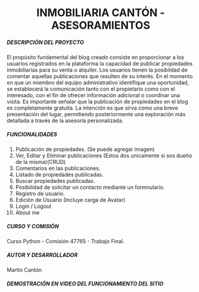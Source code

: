 <h1 align=center> INMOBILIARIA CANTÓN - ASESORAMIENTOS </h1>

<h5> DESCRIPCIÓN DEL PROYECTO </h5>
El propósito fundamental del blog creado consiste en proporcionar a los usuarios registrados en la plataforma la capacidad de publicar propiedades inmobiliarias para su venta o alquiler.
Los usuarios tienen la posibildad de comentar aquellas publicaciones que resulten de su interés. En el momento en que un miembro del equipo administrativo identifique una oportunidad, se establecerá la comunicación tanto con el propietario como con el interesado, con el fin de ofrecer información adicional o coordinar una visita.
Es importante señalar que la publicación de propiedades en el blog es completamente gratuita. La intención es que sirva como una breve presentación del lugar, permitiendo posteriormente una exploración más detallada a través de la asesoría personalizada.


<h5> FUNCIONALIDADES </h5>

1) Publicación de propiedades. (Se puede agregar imagen)
2) Ver, Editar y Eliminar publicaciones (Estos dos unicamente si sos dueño de la misma)(CRUD)
3) Comentarios en las publicaciones.
4) Listado de propiedades publicadas.
5) Buscar propiedades publicadas.
6) Posibilidad de solicitar un contacto mediante un formnulario.
7) Registro de usuario.
8) Edición de Usuario (Incluye carga de Avatar)
9) Login / Logout
10) About me

<h5> CURSO Y COMISIÓN </h5>

Curso Python - Comisión 47765 - Trabajo Final.

<h5> AUTOR Y DESARROLLADOR </h5>

Martín Cantón

<h5> DEMOSTRACIÓN EN VIDEO DEL FUNCIONAMIENTO DEL SITIO </h5>
